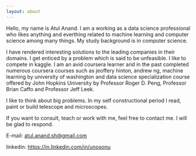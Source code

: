 ```yaml
---
layout: about
---
```


Hello, my name is Atul Anand. I am a working as a data science professional who likes anything and everthing related to machine learning and computer science among many things. My study background is in computer science.

I have rendered interesting solutions to the leading companies in their domains. I get enticed by a problem which is said to be unfeasible. I like to compete in kaggle. I am an avid coursera learner and in the past completed numerous coursera courses such as jeoffery hinton, andrew ng, machine learning by university of washington and data science specialization course offered by John Hopkins University by Professor Roger D. Peng, Professor Brian Caffo and Professor Jeff Leek. 

I like to think about big problems. In my self constructional period I read, paint or build telescope and microscopes.

If you want to consult, teach or work with me, feel free to contact me. I will be glad to respond.

E-mail: atul.anand.sh@gmail.com

linkedin: https://in.linkedin.com/in/unosonu
